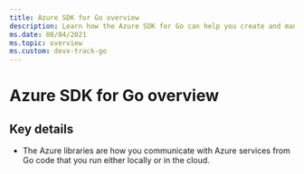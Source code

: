 ```yaml
---
title: Azure SDK for Go overview
description: Learn how the Azure SDK for Go can help you create and manage Azure resources.
ms.date: 08/04/2021
ms.topic: overview
ms.custom: devx-track-go
---
```

# Azure SDK for Go overview

## Key details

- The Azure libraries are how you communicate with Azure services from Go code that you run either locally or in the cloud.

